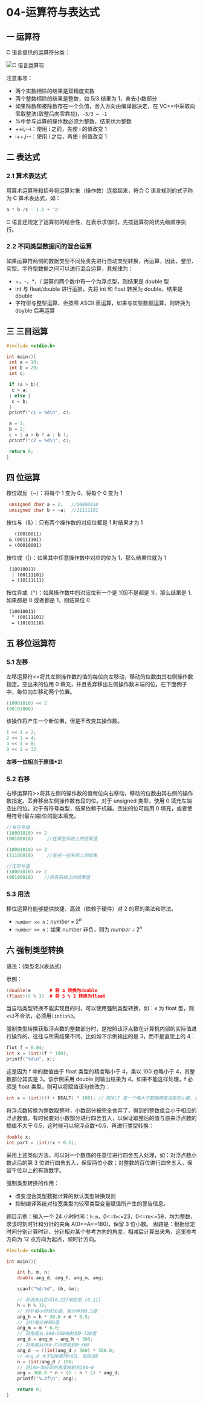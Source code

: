 # 04-运算符与表达式

## 一 运算符

C 语言提供的运算符分类：

![C 语言运算符](../images/c/04-01.png)

注意事项：

- 两个实数相除的结果是双精度实数
- 两个整数相除的结果是整数，如 5/3 结果为 1，舍去小数部分
- 如果除数和被除数存在一个负值，舍入方向由编译器决定，在 VC++中采取向零取整法(取整后向零靠拢)，`-5/3 = -1`
- %中参与运算的操作数必须为整数，结果也为整数
- ++i,--i：使用 i 之前，先使 i 的值改变 1
- i++,i--：使用 i 之后，再使 i 的值改变 1

## 二 表达式

### 2.1 算术表达式

用算术运算符和括号将运算对象（操作数）连接起来，符合 C 语言规则的式子称为 C 算术表达式，如：

```c++
a * b /c - 1.5 + 'a'
```

C 语言还规定了运算符的结合性，在表示求值时，先按运算符的优先级顺序执行。

### 2.2 不同类型数据间的混合运算

如果运算符两侧的数据类型不同免责先进行自动类型转换，再运算，因此，整型、实型、字符型数据之间可以进行混合运算，其规律为：

- +，-，\*，/ 运算的两个数中有一个为浮点型，则结果是 double 型
- int 与 float/double 进行运损，先将 int 和 float 转换为 double，结果是 double
- 字符型与整型运算，会按照 ASCII 表运算，如果与实型数据运算，则转换为 doyble 后再运算

## 三 三目运算

```c++
#include <stdio.h>

int main(){
 int a = 10;
 int b = 20;
 int c;

 if (a > b){
  c = a;
 } else {
  c = b;
 }
 printf("c1 = %d\n", c);

 a = 1;
 b = 2;
 c = ( a > b ? a : b );
 printf("c2 = %d\n", c);

 return 0;
}
```

## 四 位运算

按位取反（~）：将每个 1 变为 0，将每个 0 变为 1

```c++
 unsigned char a = 2;   //00000010
 unsigned char b = ~a;  //11111101
```

按位与（&）：只有两个操作数的对应位都是 1 时结果才为 1

```txt
   (10010011)
 & (00111101)
 = (00010001)
```

按位或（|）：如果其中任意操作数中对应的位为 1，那么结果位就为 1

```txt
 (10010011)
  | (00111101)
  = (10111111)
```

按位异或（^）：如果操作数中的对应位有一个是 1(但不是都是 1)，那么结果是 1.如果都是 0 或者都是 1，则结果位 0

```txt
 (10010011)
  ^ (00111101)
  = (10101110)
```

## 五 移位运算符

### 5.1 左移

左移运算符<<将其左侧操作数的值的每位向左移动，移动的位数由其右侧操作数指定。空出来的位用 0 填充，并且丢弃移出左侧操作数末端的位。在下面例子中，每位向左移动两个位置。

```c
(10001010) << 2
(00101000)
```

该操作将产生一个新位置，但是不改变其操作数。

```c++
1 << 1 = 2;
2 << 1 = 4;
4 << 1 = 8;
8 << 2 = 32
```

**左移一位相当于原值\*2!**

### 5.2 右移

右移运算符>>将其左侧的操作数的值每位向右移动，移动的位数由其右侧的操作数指定。丢弃移出左侧操作数有段的位。对于 unsigned 类型，使用 0 填充左端空出的位。对于有符号类型，结果依赖于机器。空出的位可能用 0 填充，或者使用符号(最左端)位的副本填充。

```c++
//有符号值
(10001010) >> 2
(00100010)     //在某些系统上的结果值

(10001010) >> 2
(11100010)     //在另一些系统上的结果

//无符号值
(10001010) >> 2
(00100010)    //所有系统上的结果值
```

### 5.3 用法

移位运算符能够提供快捷、高效（依赖于硬件）对 2 的幂的乘法和除法。

- `number << n`：$number\times2^n$
- `number >> n`：如果 number 非负，则为 $number\div2^n$

## 六 强制类型转换

语法：(类型名)(表达式)

示例：

```c++
(double)a       # 将 a 转换为double
(float)(5 % 3)  # 将 5 % 3 转换为float
```

当自动类型转换不能实现目的时，可以使用强制类型转换，如：x 为 float 型，则`x%3`不合法，必须用`(int)x%3`。

强制类型转换获取浮点数的整数部分时，是按照该浮点数在计算机内部的实际值进行操作的，往往与所需结果不同，比如如下示例输出的是 3，而不是直觉上的 4：

```c
flot f = 0.04;
int x = (int)(f * 100);
printf("%d\n", x);
```

这是因为 f 中的数值由于 float 类型的精度略小于 4，乘以 100 也略小于 4，其整数部分其实是 3。该示例采用 double 则输出结果为 4。如果不能这样处理，f 必须是 float 类型，则可以将赋值语句修改为：

```c
int x = (int)((f + DEALT) * 100); // DEALT 是一个略大于数据精度误差的小数，比如 le-6
```

将浮点数转换为整数取整时，小数部分被完全舍弃了，得到的整数值会小于相应的浮点数值。有时候要对小数部分进行四舍五入，以保证取整后的值与原来浮点数的插值不大于 0.5，这时候可以将浮点数+0.5，再进行类型转换：

```c
double x;
int part = (int)(x + 0.5);
```

采用上述类似方法，可以对一个数值的任意位进行四舍五入处理，如：对浮点数小数点后的第 3 位进行四舍五入，保留两位小数；对整数的百位进行四舍五入，保留千位以上的有效数字。

强制类型转换的作用：

- 改变混合类型数据计算的默认类型转换规则
- 抑制编译系统对较宽类型向较窄类型变量赋值所产生的警告信息。

题目示例：输入一个 24 小时时间：`h:m`，0<=h<=23，0<=m<=59，均为整数，求该时刻时针和分针的夹角 A(0<=A<=180)，保留 3 位小数。
思路是：根据给定时间分别计算时针、分针相对某个参考方向的角度，相减后计算出夹角，这里参考方向为 12 点方向为起点，顺时针方向。

```c
#include <stdio.h>

int main(){

    int h, m, n;
    double ang_d, ang_h, ang_m, ang;

    scanf("%d:%d", &h, &m);

    // 将消失从区间[0,23]映射到 [0,11]
    h = h % 12;
    // 时针每小时转30度，每分钟转0.5度
    ang_h = h * 30.0 + m * 0.5;
    // 分针每分钟转6度
    ang_m = m * 6.0;
    // 将角度从-360~360映射到0-720度
    ang_d = ang_m - ang_h + 360;
    // 将角度从360~720映射到0~360
    ang_d -= ((int)ang_d / 360) * 360.0;
    // ang_d 大于180度时n位1，否则位0
    n = (int)ang_d / 180;
    // 将180~360间的角度映射到180~0
    ang = 360.0 * n + (1 - n * 2) * ang_d;
    printf("%.3f\n", ang);

    return 0;
}
```
